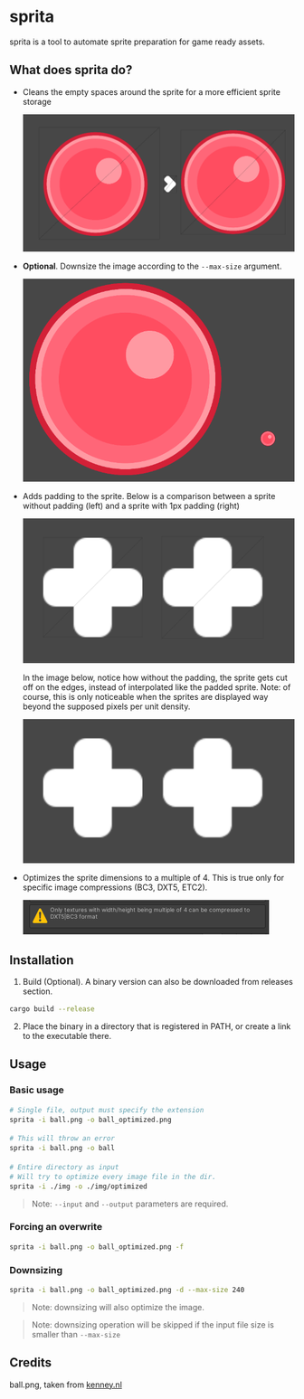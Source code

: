# sprita

sprita is a tool to automate sprite preparation for game ready assets.

## What does sprita do?

- Cleans the empty spaces around the sprite for a more efficient sprite storage

  ![screenshot_01](./img/screenshot_01.png)

- **Optional**. Downsize the image according to the `--max-size` argument.

  ![screenshot_05](./img/screenshot_02.png)

- Adds padding to the sprite. Below is a comparison between a sprite without padding (left) and a sprite with 1px padding (right)

  ![screenshot_02](./img/screenshot_03.png)

  In the image below, notice how without the padding, the sprite gets cut off on the edges, instead of interpolated like the padded sprite. Note: of course, this is only noticeable when the sprites are displayed way beyond the supposed pixels per unit density.

  ![screenshot_03](./img/screenshot_04.png)

- Optimizes the sprite dimensions to a multiple of 4. This is true only for specific image compressions (BC3, DXT5, ETC2).

  ![screenshot_04](./img/screenshot_05.png)

## Installation

1. Build (Optional). A binary version can also be downloaded from releases section.

```bash
cargo build --release
```

2. Place the binary in a directory that is registered in PATH, or create a link to the executable there.

## Usage

### Basic usage

```bash
# Single file, output must specify the extension
sprita -i ball.png -o ball_optimized.png

# This will throw an error
sprita -i ball.png -o ball

# Entire directory as input
# Will try to optimize every image file in the dir.
sprita -i ./img -o ./img/optimized
```

> Note: `--input` and `--output` parameters are required.

### Forcing an overwrite

```bash
sprita -i ball.png -o ball_optimized.png -f
```

### Downsizing

```bash
sprita -i ball.png -o ball_optimized.png -d --max-size 240
```

> Note: downsizing will also optimize the image.

> Note: downsizing operation will be skipped if the input file size is smaller than `--max-size`

## Credits

ball.png, taken from [kenney.nl](https://www.kenney.nl/assets/rolling-ball-assets)
